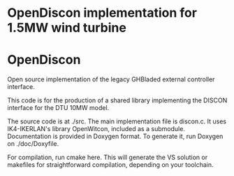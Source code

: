 # OpenDiscon implementation for 1.5MW wind turbine


# OpenDiscon
Open source implementation of the legacy GHBladed external controller interface.

This code is for the production of a shared library implementing the DISCON interface for the DTU 10MW model.

The source code is at ./src. The main implementation file is discon.c.
It uses IK4-IKERLAN's library OpenWitcon, included as a submodule.
Documentation is provided in Doxygen format. To generate it, run Doxygen on ./doc/Doxyfile.

For compilation, run cmake here.
This will generate the VS solution or makefiles for straightforward compilation, depending on your toolchain.
